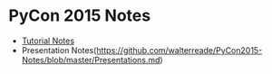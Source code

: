 # PyCon 2015 Notes

* [Tutorial Notes](https://github.com/walterreade/PyCon2015-Notes/blob/master/Tutorials.md)
* Presentation Notes(https://github.com/walterreade/PyCon2015-Notes/blob/master/Presentations.md)

